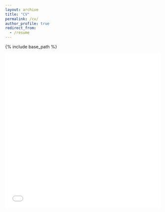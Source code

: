 ```yaml
---
layout: archive
title: "CV"
permalink: /cv/
author_profile: true
redirect_from:
  - /resume
---
```


{% include base_path %}

<iframe src="../files/Resume.pdf" width="100%" height="500" frameborder="no" border="0" marginwidth="0" marginheight="0"></iframe>
